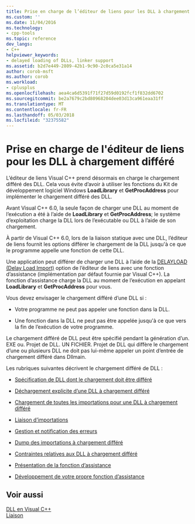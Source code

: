 ```yaml
---
title: Prise en charge de l’éditeur de liens pour les DLL à chargement différé | Documents Microsoft
ms.custom: ''
ms.date: 11/04/2016
ms.technology:
- cpp-tools
ms.topic: reference
dev_langs:
- C++
helpviewer_keywords:
- delayed loading of DLLs, linker support
ms.assetid: b2d7e449-2809-42b1-9c90-2c0ca5e31a14
author: corob-msft
ms.author: corob
ms.workload:
- cplusplus
ms.openlocfilehash: aea4ca6d5391f71f27d59d0192fcf1f832dd6702
ms.sourcegitcommit: be2a7679c2bd80968204dee03d13ca961eaa31ff
ms.translationtype: MT
ms.contentlocale: fr-FR
ms.lasthandoff: 05/03/2018
ms.locfileid: "32375582"
---
```

# <a name="linker-support-for-delay-loaded-dlls"></a>Prise en charge de l'éditeur de liens pour les DLL à chargement différé
L’éditeur de liens Visual C++ prend désormais en charge le chargement différé des DLL. Cela vous évite d’avoir à utiliser les fonctions du Kit de développement logiciel Windows **LoadLibrary** et **GetProcAddress** pour implémenter le chargement différé des DLL.  
  
 Avant Visual C++ 6.0, la seule façon de charger une DLL au moment de l’exécution a été à l’aide de **LoadLibrary** et **GetProcAddress**; le système d’exploitation charge la DLL lors de l’exécutable ou DLL à l’aide de son chargement.  
  
 À partir de Visual C++ 6.0, lors de la liaison statique avec une DLL, l’éditeur de liens fournit les options différer le chargement de la DLL jusqu'à ce que le programme appelle une fonction de cette DLL.  
  
 Une application peut différer de charger une DLL à l’aide de la [DELAYLOAD (Delay Load Import)](../../build/reference/delayload-delay-load-import.md) option de l’éditeur de liens avec une fonction d’assistance (implémentation par défaut fournie par Visual C++). La fonction d’assistance charge la DLL au moment de l’exécution en appelant **LoadLibrary** et **GetProcAddress** pour vous.  
  
 Vous devez envisager le chargement différé d’une DLL si :  
  
-   Votre programme ne peut pas appeler une fonction dans la DLL.  
  
-   Une fonction dans la DLL ne peut pas être appelée jusqu'à ce que vers la fin de l’exécution de votre programme.  
  
 Le chargement différé de DLL peut être spécifié pendant la génération d’un. EXE ou. Projet de DLL. UN FICHIER. Projet de DLL qui diffère le chargement d’une ou plusieurs DLL ne doit pas lui-même appeler un point d’entrée de chargement différé dans Dllmain.  
  
 Les rubriques suivantes décrivent le chargement différé de DLL :  
  
-   [Spécification de DLL dont le chargement doit être différé](../../build/reference/specifying-dlls-to-delay-load.md)  
  
-   [Déchargement explicite d’une DLL à chargement différé](../../build/reference/explicitly-unloading-a-delay-loaded-dll.md)  
  
-   [Chargement de toutes les importations pour une DLL à chargement différé](../../build/reference/loading-all-imports-for-a-delay-loaded-dll.md)  
  
-   [Liaison d’importations](../../build/reference/binding-imports.md)  
  
-   [Gestion et notification des erreurs](../../build/reference/error-handling-and-notification.md)  
  
-   [Dump des importations à chargement différé](../../build/reference/dumping-delay-loaded-imports.md)  
  
-   [Contraintes relatives aux DLL à chargement différé](../../build/reference/constraints-of-delay-loading-dlls.md)  
  
-   [Présentation de la fonction d’assistance](understanding-the-helper-function.md)  
  
-   [Développement de votre propre fonction d’assistance](../../build/reference/developing-your-own-helper-function.md)  
  
## <a name="see-also"></a>Voir aussi  
 [DLL en Visual C++](../../build/dlls-in-visual-cpp.md)   
 [Liaison](../../build/reference/linking.md)